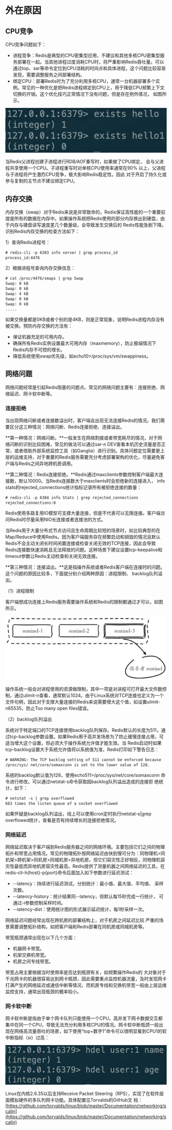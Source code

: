 # 外在原因

## CPU竞争

CPU竞争问题如下：

* 进程竞争：Redis是典型的CPU密集型应用，不建议和其他多核CPU密集型服务部署在一起。当其他进程过度消耗CPU时，将严重影响Redis吞吐量。可以通过top、sar等命令定位到CPU消耗的时间点和具体进程，这个问题比较容易发现，需要调整服务之间部署结构。
* 绑定CPU：部署Redis时为了充分利用多核CPU，通常一台机器部署多个实例。常见的一种优化是把Redis进程绑定到CPU上，用于降低CPU频繁上下文切换的开销。这个优化技巧正常情况下没有问题，但是存在例外情况， 如图所示。

![](../.gitbook/assets/image%20%2815%29.png)

当Redis父进程创建子进程进行RDB/AOF重写时，如果做了CPU绑定， 会与父进程共享使用一个CPU。子进程重写时对单核CPU使用率通常在90% 以上，父进程与子进程将产生激烈CPU竞争，极大影响Redis稳定性。因此 对于开启了持久化或参与复制的主节点不建议绑定CPU。

## 内存交换

内存交换（swap）对于Redis来说是非常致命的，Redis保证高性能的一个重要前提是所有的数据在内存中。如果操作系统把Redis使用的部分内存换出到硬盘，由于内存与硬盘读写速度差几个数量级，会导致发生交换后的 Redis性能急剧下降。识别Redis内存交换的检查方法如下：

1）查询Redis进程号：

```text
# redis-cli -p 6383 info server | grep process_id
process_id:4476
```

2）根据进程号查询内存交换信息：

```text
# cat /proc/4476/smaps | grep Swap
Swap: 0 kB
Swap: 0 kB
Swap: 4 kB
Swap: 0 kB
Swap: 0 kB
.....
```

如果交换量都是0KB或者个别的是4KB，则是正常现象，说明Redis进程内存没有被交换。预防内存交换的方法有：

* 保证机器充足的可用内存。
* 确保所有Redis实例设置最大可用内存（maxmemory），防止极端情况下Redis内存不可控的增长。
* 降低系统使用swap优先级，如echo10&gt;/proc/sys/vm/swappiness。

## 网络问题

网络问题经常是引起Redis阻塞的问题点。常见的网络问题主要有：连接拒绝、网络延迟、网卡软中断等。

### 连接拒绝

当出现网络闪断或者连接数溢出时，客户端会出现无法连接Redis的情况。我们需要区分这三种情况：网络闪断、Redis连接拒绝、连接溢出。

**第一种情况：网络闪断。**一般发生在网络割接或者带宽耗尽的情况，对于网络闪断的识别比较困难，常见的做法可以通过sar-n DEV查看本机历史流量是否正常，或者借助外部系统监控工具（如Ganglia）进行识别。具体问题定位需要更上层的运维支持，对于重要的Redis服务需要充分考虑部署架构的优化，尽量避免客户端与Redis之间异地跨机房调用。

**第二种情况：Redis连接拒绝。**Redis通过maxclients参数控制客户端最大连接数，默认10000。当Redis连接数大于maxclients时会拒绝新的连接进入， info stats的rejected\_connections统计指标记录所有被拒绝连接的数量：

```text
# redis-cli -p 6384 info Stats | grep rejected_connections
rejected_connections:0
```

Redis使用多路复用IO模型可支撑大量连接，但是不代表可以无限连接。客户端访问Redis时尽量采用NIO长连接或者连接池的方式。

当Redis用于大量分布式节点访问且生命周期比较短的场景时，如比较典型的在Map/Reduce中使用Redis。因为客户端服务存在频繁启动和销毁的情况且默认Redis不会主动关闭长时间闲置连接或检查关闭无效的TCP连接，因此会导致Redis连接数快速消耗且无法释放的问题。这种场景下建议设置tcp-keepalive和timeout参数让Redis主动检查和关闭无效连接。

**第三种情况：连接溢出。**这是指操作系统或者Redis客户端在连接时的问题。这个问题的原因比较多，下面就分别介绍两种原因：进程限制、 backlog队列溢出。

（1）进程限制

客户端想成功连接上Redis服务需要操作系统和Redis的限制都通过才可以，如图所示。

![](../.gitbook/assets/image%20%28174%29.png)

操作系统一般会对进程使用的资源做限制，其中一项是对进程可打开最大文件数控制，通过ulimit-n查看，通常默认1024。由于Linux系统对TCP连接也定义为一个文件句柄，因此对于支撑大量连接的Redis来说需要增大这个值，如设置ulimit-n65535，防止Too many open files错误。

（2）backlog队列溢出

系统对于特定端口的TCP连接使用backlog队列保存。Redis默认的长度为511，通过tcp-backlog参数设置。如果Redis用于高并发场景为了防止缓慢连接占用，可适当增大这个设置，但必须大于操作系统允许值才能生效。当 Redis启动时如果tcp-backlog设置大于系统允许值将以系统值为准，Redis打印如下警告日志：

```text
# WARNING: The TCP backlog setting of 511 cannot be enforced because /proc/sys/ net/core/somaxconn is set to the lower value of 128.
```

系统的backlog默认值为128，使用echo511&gt;/proc/sys/net/core/somaxconn 命令进行修改。可以通过netstat-s命令获取因backlog队列溢出造成的连接拒 绝统计，如下：

```text
# netstat -s | grep overflowed
663 times the listen queue of a socket overflowed
```

如果怀疑是backlog队列溢出，线上可以使用cron定时执行netstat-s\|grep overflowed统计，查看是否有持续增长的连接拒绝情况。

### 网络延迟

网络延迟取决于客户端到Redis服务器之间的网络环境。主要包括它们之间的物理拓扑和带宽占用情况。常见的物理拓扑按网络延迟由快到慢可分为：同物理机&gt;同机架&gt;跨机架&gt;同机房&gt;同城机房&gt;异地机房。但它们容灾性正好相反，同物理机容灾性最低而异地机房容灾性最高。Redis提供了测量机器之间网络延迟的工具，在redis-cli-h{host}-p{port}命令后面加入如下参数进行延迟测试：

* --latency：持续进行延迟测试，分别统计：最小值、最大值、平均值、 采样次数。
* --latency-history：统计结果同--latency，但默认每15秒完成一行统计， 可通过-i参数控制采样时间。
* --latency-dist：使用统计图的形式展示延迟统计，每1秒采样一次。

网络延迟问题经常出现在跨机房的部署结构上，对于机房之间延迟比较 严重的场景需要调整拓扑结构，如把客户端和Redis部署在同机房或同城机房等。

带宽瓶颈通常出现在以下几个方面：

* 机器网卡带宽。
* 机架交换机带宽。
* 机房之间专线带宽。

带宽占用主要根据当时使用率是否达到瓶颈有关，如频繁操作Redis的 大对象对于千兆网卡的机器很容易达到网卡瓶颈，因此需要重点监控机器流量，及时发现网卡打满产生的网络延迟或通信中断等情况，而机房专线和交换机带宽一般由上层运维监控支持，通常出现瓶颈的概率较小。

### 网卡软中断

网卡软中断是指由于单个网卡队列只能使用一个CPU，高并发下网卡数据交互都集中在同一个CPU，导致无法充分利用多核CPU的情况。网卡软中断瓶颈一般出现在网络高流量吞吐的场景，如下使用“top+数字1”命令可以很明显看到CPU1的软中断指标（si）过高：

![](../.gitbook/assets/image.png)

Linux在内核2.6.35以后支持Receive Packet Steering（RPS），实现了在软件层面模拟硬件的多队列网卡功能。具体配置见Torvalds的GitHub文 档：[https://github.com/torvalds/linux/blob/master/Documentation/networking/scalin](https://github.com/torvalds/linux/blob/master/Documentation/networking/scalin)

